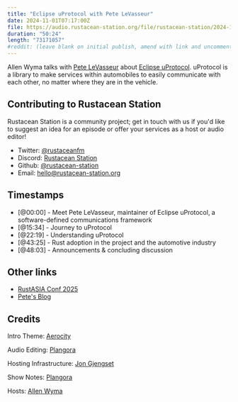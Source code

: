 ```yaml
---
title: "Eclipse uProtocol with Pete LeVasseur"
date: 2024-11-01T07:17:00Z
file: https://audio.rustacean-station.org/file/rustacean-station/2024-11-01-pete-lavasseur.mp3
duration: "50:24"
length: "73171057"
#reddit: (leave blank on initial publish, amend with link and uncomment this line after Reddit thread has been posted)
---
```


Allen Wyma talks with [Pete LeVasseur](https://petelevasseur.com/) about [Eclipse uProtocol](https://github.com/eclipse-uprotocol). uProtocol is a library to make services within automobiles to easily communicate with each other, no matter where they are in the vehicle.

## Contributing to Rustacean Station

Rustacean Station is a community project; get in touch with us if you'd like to suggest an idea for an episode or offer your services as a host or audio editor!

- Twitter: [@rustaceanfm](https://twitter.com/rustaceanfm)
- Discord: [Rustacean Station](https://discord.gg/cHc3Gyc)
- Github: [@rustacean-station](https://github.com/rustacean-station/)
- Email: [hello@rustacean-station.org](mailto:hello@rustacean-station.org)

## Timestamps

- [@00:00] - Meet Pete LeVasseur, maintainer of Eclipse uProtocol, a software-defined communications framework
- [@15:34] - Journey to uProtocol
- [@22:19] - Understanding uProtocol
- [@43:25] - Rust adoption in the project and the automotive industry
- [@48:03] - Announcements & concluding discussion

## Other links
- [RustASIA Conf 2025](https://www.rustasiaconf.com/)
- [Pete's Blog](https://petelevasseur.com/)

## Credits

Intro Theme: [Aerocity](https://twitter.com/AerocityMusic)

Audio Editing: [Plangora](https://twitter.com/plangora)

Hosting Infrastructure: [Jon Gjengset](https://twitter.com/jonhoo/)

Show Notes: [Plangora](https://twitter.com/plangora)

Hosts: [Allen Wyma](https://twitter.com/allenwyma)
